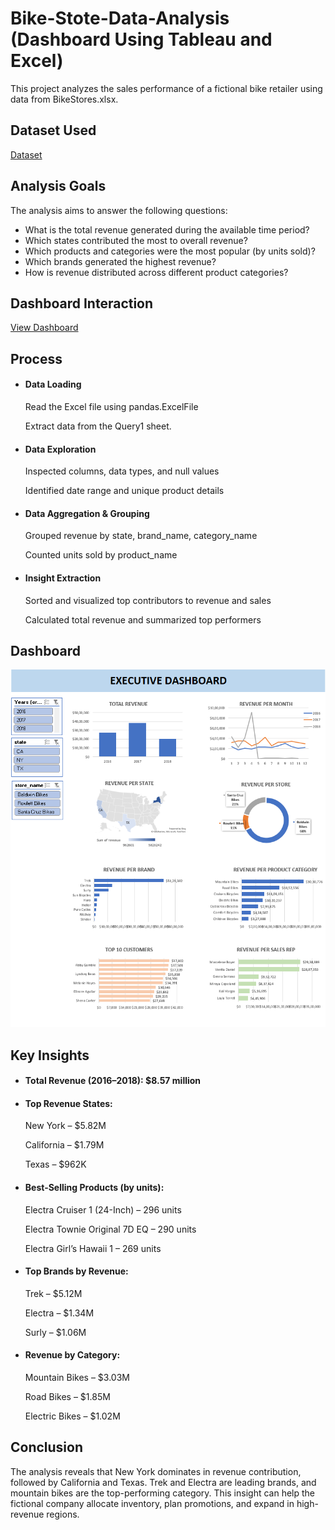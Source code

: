 # Bike-Stote-Data-Analysis (Dashboard Using Tableau and Excel)
This project analyzes the sales performance of a fictional bike retailer using data from BikeStores.xlsx.
## Dataset Used
<a href="https://github.com/Mohammad-Bilal554/Bike-Stote-Data-Analysis/blob/main/BikeStores.xlsx">Dataset</a>
## Analysis Goals
The analysis aims to answer the following questions:
<ul>
<li>What is the total revenue generated during the available time period?</li>

<li>Which states contributed the most to overall revenue?</li>

<li>Which products and categories were the most popular (by units sold)?</li>

<li>Which brands generated the highest revenue?</li>

<li>How is revenue distributed across different product categories?</li>
</ul>

## Dashboard Interaction
<a href="https://github.com/Mohammad-Bilal554/Bike-Stote-Data-Analysis/blob/main/Dashboard.png"> View Dashboard </a>

## Process

<ul>
  
<li>
  
#### Data Loading

Read the Excel file using pandas.ExcelFile

Extract data from the Query1 sheet. </li>
<li>

#### Data Exploration

Inspected columns, data types, and null values

Identified date range and unique product details   </li>
<li>
  
#### Data Aggregation & Grouping

Grouped revenue by state, brand_name, category_name

Counted units sold by product_name   </li>
<li>
  
#### Insight Extraction

Sorted and visualized top contributors to revenue and sales

Calculated total revenue and summarized top performers  </li>
</ul>

## Dashboard
<img src="https://raw.githubusercontent.com/Mohammad-Bilal554/Bike-Stote-Data-Analysis/refs/heads/main/Dashboard.png"></img>

## Key Insights

<UL>

<li> 
  
  #### Total Revenue (2016–2018): $8.57 million </li>

<li>  
  
  #### Top Revenue States:

New York – $5.82M

California – $1.79M

Texas – $962K  </li>

<li> 
  
  #### Best-Selling Products (by units):

Electra Cruiser 1 (24-Inch) – 296 units

Electra Townie Original 7D EQ – 290 units 

Electra Girl’s Hawaii 1 – 269 units  </li>

<li> 
  
  #### Top Brands by Revenue:

Trek – $5.12M

Electra – $1.34M

Surly – $1.06M  </li>

<li> 
  
  #### Revenue by Category:

Mountain Bikes – $3.03M

Road Bikes – $1.85M

Electric Bikes – $1.02M  </li>

</UL>

## Conclusion
The analysis reveals that New York dominates in revenue contribution, followed by California and Texas. Trek and Electra are leading brands, and mountain bikes are the top-performing category. This insight can help the fictional company allocate inventory, plan promotions, and expand in high-revenue regions.
